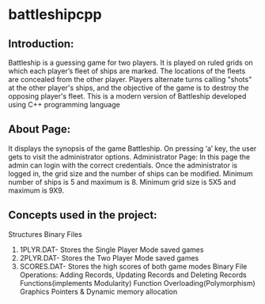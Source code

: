 # battleshipcpp
## Introduction:
Battleship is a guessing game for two players. It is played on
ruled grids on which each player’s fleet of ships are marked.
The locations of the fleets are concealed from the other
player. Players alternate turns calling &quot;shots&quot; at the other
player&#39;s ships, and the objective of the game is to destroy the
opposing player&#39;s fleet. This is a modern version of Battleship
developed using C++ programming language

## About Page:
It displays the synopsis of the game Battleship. On pressing ‘a’
key, the user gets to visit the administrator options.
Administrator Page:
In this page the admin can login with the correct credentials.
Once the administrator is logged in, the grid size and the
number of ships can be modified.
Minimum number of ships is 5 and maximum is 8.
Minimum grid size is 5X5 and maximum is 9X9.

## Concepts used in the project:

Structures
Binary Files
1. 1PLYR.DAT- Stores the Single Player Mode saved games
2. 2PLYR.DAT- Stores the Two Player Mode saved games
3. SCORES.DAT- Stores the high scores of both game modes
Binary File Operations: Adding Records, Updating Records and
Deleting Records
Functions(implements Modularity)
Function Overloading(Polymorphism)
Graphics
Pointers &amp; Dynamic memory allocation
